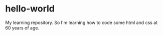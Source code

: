 # hello-world
My learning repository.
So I'm learning how to code some html and css at 60 years of age.
